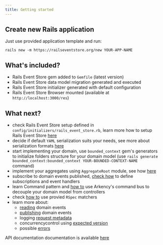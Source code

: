 ```yaml
---
title: Getting started
---
```


## Create new Rails application

Just use provided application template and run:

```
rails new -m https://railseventstore.org/new YOUR-APP-NAME
```

## What's included?

* Rails Event Store gem added to `Gemfile` (latest version)
* Rails Event Store data model migration generated and executed
* Rails Event Store initializer generated with default configuration
* Rails Event Store Browser mounted (available at `http://localhost:3000/res`)

## What next?

* check Rails Event Store setup defined in `config/initializers/rails_event_store.rb`, learn more how to setup Rails Event Store [here](/docs/v1/install)
* decide if default `YAML` serialization suits your needs, see more about serialization formats [here](/docs/v1/mapping_serialization)
* start implementing your domain, use `bounded_context` gem's generators to initialize folders structure for your domain model (use `rails generate bounded_context:bounded_context YOUR-BOUNDED-CONTEXT-NAME` command)
* implement your aggregates using `AggregateRoot` module, see how [here](/docs/v1/app)
* subscribe to domain events published, [check how](/docs/v1/subscribe) to define subscriptions and event handlers
* learn Command pattern and [how to](/docs/v1/command_bus) use Arkency's command bus to decouple your domain model from controllers
* check [how to](/docs/v1/rspec) use provied `RSpec` matchers
* learn more about:
  * [reading](/docs/v1/read) domain events
  * [publishing](/docs/v1/publish) domain events
  * logging [request metadata](/docs/v1/request_metadata)
  * concurrencycontrol using [expected version](/docs/v1/expected_version)
  * possible [errors](/docs/v1/exceptions)

API documentation documentation is available [here](/docs/v1/api)
